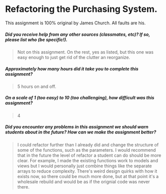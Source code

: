 # Refactoring the Purchasing System.

This assignment is 100% original by James Church. All faults are his.

##### Did you receive help from any other sources (classmates, etc)? If so, please list who (be specific!). #####
> Not on this assignment. On the rest, yes as listed, but this one was easy enough to just get rid of the clutter an reorganize.


##### Approximately how many hours did it take you to complete this assignment? #####
> 5 hours on and off. 


##### On a scale of 1 (too easy) to 10 (too challenging), how difficult was this assignment? #####
> 4


##### Did you encounter any problems in this assignment we should warn students about in the future? How can we make the assignment better? #####
> I could refactor further than I already did and change the structure of some of the functions, such as the parameters. I would recommend that in
the future the level of refactor a student can do should be more clear. For example, I made the existing functions work to models and views but I would personally
just combine things like the separate arrays to reduce complexity. There's weird design quirks with how it exists now, so there could be much more done, but at that 
point it's a wholesale rebuild and would be as if the orignial code was never there. 
